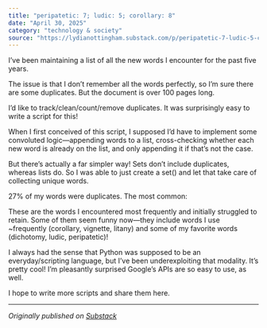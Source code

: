 ```yaml
---
title: "peripatetic: 7; ludic: 5; corollary: 8"
date: "April 30, 2025"
category: "technology & society"
source: "https://lydianottingham.substack.com/p/peripatetic-7-ludic-5-corollary-8"
---
```


I’ve been maintaining a list of all the new words I encounter for the past five years.

The issue is that I don’t remember all the words perfectly, so I’m sure there are some duplicates. But the document is over 100 pages long.

I’d like to track/clean/count/remove duplicates. It was surprisingly easy to write a script for this!

When I first conceived of this script, I supposed I’d have to implement some convoluted logic—appending words to a list, cross-checking whether each new word is already on the list, and only appending it if that’s not the case.

But there’s actually a far simpler way! Sets don’t include duplicates, whereas lists do. So I was able to just create a set() and let that take care of collecting unique words.

27% of my words were duplicates. The most common:

These are the words I encountered most frequently and initially struggled to retain. Some of them seem funny now—they include words I use ~frequently (corollary, vignette, litany) and some of my favorite words (dichotomy, ludic, peripatetic)!

I always had the sense that Python was supposed to be an everyday/scripting language, but I’ve been underexploiting that modality. It’s pretty cool! I’m pleasantly surprised Google’s APIs are so easy to use, as well.

I hope to write more scripts and share them here.

---

*Originally published on [Substack](https://lydianottingham.substack.com/p/peripatetic-7-ludic-5-corollary-8)*
